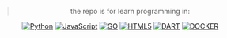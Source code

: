 <div align="center">

> the repo is for learn programming in:

[![Python](https://img.shields.io/badge/PYTHON-black?style=flat&logo=python)](https://github.com/hustavoJhon)
[![JavaScript](https://img.shields.io/badge/Javascript-black?style=flat&logo=javascript)](https://github.com/hsutavojhon) 
[![GO](https://img.shields.io/badge/Go-black?style=flat&logo=go)](https://github.com/hyupanqui) 
[![HTML5](https://img.shields.io/badge/Html5-black?style=flat&logo=html5)](https://github.com/hustavoJhon) 
[![DART](https://img.shields.io/badge/-161B22?style=flat-square&logo=dart)](https://dev.to/hustavojhon)
[![DOCKER](https://img.shields.io/badge/-161B22?style=flat-square&logo=docker)](https://dev.to/hustavojhon)
</div>
